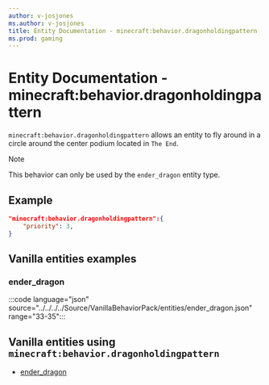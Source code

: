 ```yaml
---
author: v-josjones
ms.author: v-josjones
title: Entity Documentation - minecraft:behavior.dragonholdingpattern
ms.prod: gaming
---
```


# Entity Documentation - minecraft:behavior.dragonholdingpattern

`minecraft:behavior.dragonholdingpattern` allows an entity to fly around in a circle around the center podium located in `The End`.

> [!NOTE]
> This behavior can only be used by the `ender_dragon` entity type.

## Example

```json
"minecraft:behavior.dragonholdingpattern":{
    "priority": 3,
}
```

## Vanilla entities examples

### ender_dragon

:::code language="json" source="../../../../Source/VanillaBehaviorPack/entities/ender_dragon.json" range="33-35":::

## Vanilla entities using `minecraft:behavior.dragonholdingpattern`

- [ender_dragon](../../../../Source/VanillaBehaviorPack_Snippets/entities/ender_dragon.md)
